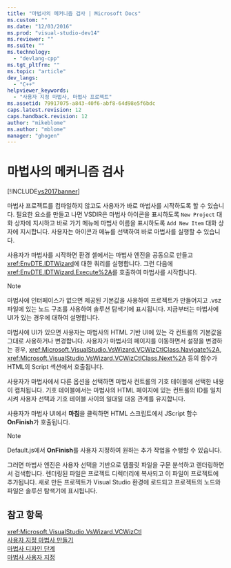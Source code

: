 ```yaml
---
title: "마법사의 메커니즘 검사 | Microsoft Docs"
ms.custom: ""
ms.date: "12/03/2016"
ms.prod: "visual-studio-dev14"
ms.reviewer: ""
ms.suite: ""
ms.technology: 
  - "devlang-cpp"
ms.tgt_pltfrm: ""
ms.topic: "article"
dev_langs: 
  - "C++"
helpviewer_keywords: 
  - "사용자 지정 마법사, 마법사 프로젝트"
ms.assetid: 79917075-a843-40f6-abf8-64d98e5f6bdc
caps.latest.revision: 12
caps.handback.revision: 12
author: "mikeblome"
ms.author: "mblome"
manager: "ghogen"
---
```

# 마법사의 메커니즘 검사
[!INCLUDE[vs2017banner](../assembler/inline/includes/vs2017banner.md)]

마법사 프로젝트를 컴파일하지 않고도 사용자가 바로 마법사를 시작하도록 할 수 있습니다.  필요한 요소를 만들고 나면 VSDIR은 마법사 아이콘을 표시하도록 `New Project` 대화 상자에 지시하고 바로 가기 메뉴에 마법사 이름을 표시하도록 `Add New Item` 대화 상자에 지시합니다.  사용자는 아이콘과 메뉴를 선택하여 바로 마법사를 실행할 수 있습니다.  
  
 사용자가 마법사를 시작하면 환경 셸에서는 마법사 엔진을 공동으로 만들고 <xref:EnvDTE.IDTWizard>에 대한 쿼리를 실행합니다.  그런 다음에 <xref:EnvDTE.IDTWizard.Execute%2A>를 호출하여 마법사를 시작합니다.  
  
> [!NOTE]
>  마법사에 인터페이스가 없으면 제공된 기본값을 사용하여 프로젝트가 만들어지고 .vsz 파일에 있는 노드 구조를 사용하여 솔루션 탐색기에 표시됩니다.  지금부터는 마법사에 UI가 있는 경우에 대하여 설명합니다.  
  
 마법사에 UI가 있으면 사용자는 마법사의 HTML 기반 UI에 있는 각 컨트롤의 기본값을 그대로 사용하거나 변경합니다.  사용자가 마법사의 페이지를 이동하면서 설정을 변경하는 경우, <xref:Microsoft.VisualStudio.VsWizard.VCWizCtlClass.Navigate%2A>, <xref:Microsoft.VisualStudio.VsWizard.VCWizCtlClass.Next%2A> 등의 함수가 HTML의 Script 섹션에서 호출됩니다.  
  
 사용자가 마법사에서 다른 옵션을 선택하면 마법사 컨트롤의 기호 테이블에 선택한 내용이 캡처됩니다.  기호 테이블에서는 마법사의 HTML 페이지에 있는 컨트롤의 ID를 일치시켜 사용자 선택과 기호 테이블 사이의 일대일 대응 관계를 유지합니다.  
  
 사용자가 마법사 UI에서 **마침**을 클릭하면 HTML 스크립트에서 JScript 함수 **OnFinish**가 호출됩니다.  
  
> [!NOTE]
>  Default.js에서 **OnFinish**를 사용자 지정하여 원하는 추가 작업을 수행할 수 있습니다.  
  
 그러면 마법사 엔진은 사용자 선택을 기반으로 템플릿 파일을 구문 분석하고 렌더링하면서 검색합니다.  렌더링된 파일은 프로젝트 디렉터리에 복사되고 이 파일이 프로젝트에 추가됩니다.  새로 만든 프로젝트가 Visual Studio 환경에 로드되고 프로젝트의 노드와 파일은 솔루션 탐색기에 표시됩니다.  
  
## 참고 항목  
 <xref:Microsoft.VisualStudio.VsWizard.VCWizCtl>   
 [사용자 지정 마법사 만들기](../ide/creating-a-custom-wizard.md)   
 [마법사 디자인 단계](../ide/steps-to-designing-a-wizard.md)   
 [마법사 사용자 지정](../ide/customizing-your-wizard.md)